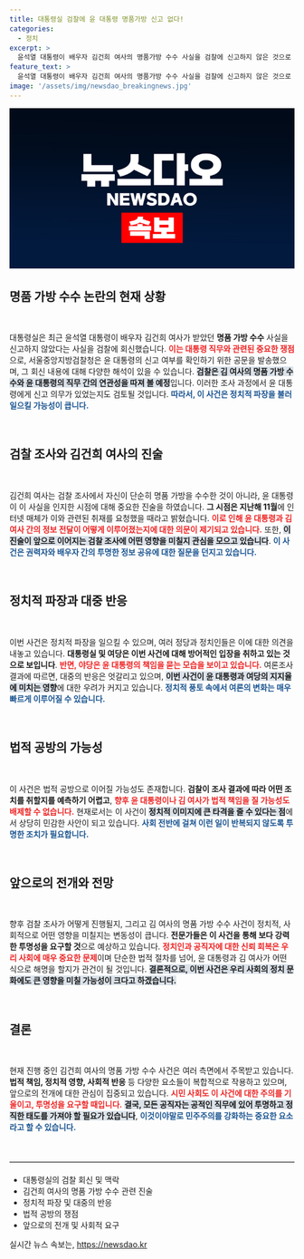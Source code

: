 ```yaml
---
title: 대통령실 검찰에 윤 대통령 명품가방 신고 없다!
categories:
  - 정치
excerpt: >
  윤석열 대통령이 배우자 김건희 여사의 명품가방 수수 사실을 검찰에 신고하지 않은 것으로 전해졌습니다. 이 문제의 본질과 직무 관련성을 놓고 검찰의 조사가 시작됩니다. 과연 어떤 파장이 일어날지, 궁금증이 증폭됩니다!
feature_text: >
  윤석열 대통령이 배우자 김건희 여사의 명품가방 수수 사실을 검찰에 신고하지 않은 것으로 전해졌습니다. 이 문제의 본질과 직무 관련성을 놓고 검찰의 조사가 시작됩니다. 과연 어떤 파장이 일어날지, 궁금증이 증폭됩니다!
image: '/assets/img/newsdao_breakingnews.jpg'
---
```


<p><img src="/assets/img/newsdao_breakingnews.jpg" alt="implanttips 속보" /></p>

<h2 data-ke-size="size26">명품 가방 수수 논란의 현재 상황</h2>

<p data-ke-size="size16">&nbsp;</p>

<p>대통령실은 최근 윤석열 대통령이 배우자 김건희 여사가 받았던 <b>명품 가방 수수</b> 사실을 신고하지 않았다는 사실을 검찰에 회신했습니다. <b><span style="color: #ee2323;">이는 대통령 직무와 관련된 중요한 쟁점</span></b>으로, 서울중앙지방검찰청은 윤 대통령의 신고 여부를 확인하기 위한 공문을 발송했으며, 그 회신 내용에 대해 다양한 해석이 있을 수 있습니다. <b><span style="background-color: #21538527;">검찰은 김 여사의 명품 가방 수수와 윤 대통령의 직무 간의 연관성을 따져 볼 예정</span></b>입니다. 이러한 조사 과정에서 윤 대통령에게 신고 의무가 있었는지도 검토될 것입니다. <b><span style="color: #1a5490;">따라서, 이 사건은 정치적 파장을 불러일으킬 가능성이 큽니다.</span></b></p>

<p data-ke-size="size16">&nbsp;</p>

<h2 data-ke-size="size26">검찰 조사와 김건희 여사의 진술</h2>

<p data-ke-size="size16">&nbsp;</p>

<p>김건희 여사는 검찰 조사에서 자신이 단순히 명품 가방을 수수한 것이 아니라, 윤 대통령이 이 사실을 인지한 시점에 대해 중요한 진술을 하였습니다. <b>그 시점은 지난해 11월</b>에 인터넷 매체가 이와 관련된 취재를 요청했을 때라고 밝혔습니다. <b><span style="color: #ee2323;">이로 인해 윤 대통령과 김 여사 간의 정보 전달이 어떻게 이루어졌는지에 대한 의문이 제기되고 있습니다.</span></b> 또한, <b><span style="background-color: #21538527;">이 진술이 앞으로 이어지는 검찰 조사에 어떤 영향을 미칠지 관심을 모으고 있습니다</span></b>. <b><span style="color: #1a5490;">이 사건은 권력자와 배우자 간의 투명한 정보 공유에 대한 질문을 던지고 있습니다.</span></b></p>

<p data-ke-size="size16">&nbsp;</p>

<h2 data-ke-size="size26">정치적 파장과 대중 반응</h2>

<p data-ke-size="size16">&nbsp;</p>

<p>이번 사건은 정치적 파장을 일으킬 수 있으며, 여러 정당과 정치인들은 이에 대한 의견을 내놓고 있습니다. <b>대통령실 및 여당은 이번 사건에 대해 방어적인 입장을 취하고 있는 것으로 보입니다</b>. <b><span style="color: #ee2323;">반면, 야당은 윤 대통령의 책임을 묻는 모습을 보이고 있습니다.</span></b> 여론조사 결과에 따르면, 대중의 반응은 엇갈리고 있으며, <b><span style="background-color: #21538527;">이번 사건이 윤 대통령과 여당의 지지율에 미치는 영향</span></b>에 대한 우려가 커지고 있습니다. <b><span style="color: #1a5490;">정치적 풍토 속에서 여론의 변화는 매우 빠르게 이루어질 수 있습니다.</span></b></p>

<p data-ke-size="size16">&nbsp;</p>

<h2 data-ke-size="size26">법적 공방의 가능성</h2>

<p data-ke-size="size16">&nbsp;</p>

<p>이 사건은 법적 공방으로 이어질 가능성도 존재합니다. <b>검찰이 조사 결과에 따라 어떤 조치를 취할지를 예측하기 어렵고</b>, <b><span style="color: #ee2323;">향후 윤 대통령이나 김 여사가 법적 책임을 질 가능성도 배제할 수 없습니다.</span></b> 현재로서는 이 사건이 <b><span style="background-color: #21538527;">정치적 이미지에 큰 타격을 줄 수 있다는 점</span></b>에서 상당히 민감한 사안이 되고 있습니다. <b><span style="color: #1a5490;">사회 전반에 걸쳐 이런 일이 반복되지 않도록 투명한 조치가 필요합니다.</span></b></p>

<p data-ke-size="size16">&nbsp;</p>

<h2 data-ke-size="size26">앞으로의 전개와 전망</h2>

<p data-ke-size="size16">&nbsp;</p>

<p>향후 검찰 조사가 어떻게 진행될지, 그리고 김 여사의 명품 가방 수수 사건이 정치적, 사회적으로 어떤 영향을 미칠지는 변동성이 큽니다. <b>전문가들은 이 사건을 통해 보다 강력한 투명성을 요구할 것</b>으로 예상하고 있습니다. <b><span style="color: #ee2323;">정치인과 공직자에 대한 신뢰 회복은 우리 사회에 매우 중요한 문제</span></b>이며 단순한 법적 절차를 넘어, 윤 대통령과 김 여사가 어떤 식으로 해명을 할지가 관건이 될 것입니다. <b><span style="background-color: #21538527;">결론적으로, 이번 사건은 우리 사회의 정치 문화에도 큰 영향을 미칠 가능성이 크다고 하겠습니다.</span></b> </p>

<p data-ke-size="size16">&nbsp;</p>

<h2 data-ke-size="size26">결론</h2>

<p data-ke-size="size16">&nbsp;</p>

<p>현재 진행 중인 김건희 여사의 명품 가방 수수 사건은 여러 측면에서 주목받고 있습니다. <b>법적 책임, 정치적 영향, 사회적 반응</b> 등 다양한 요소들이 복합적으로 작용하고 있으며, 앞으로의 전개에 대한 관심이 집중되고 있습니다. <b><span style="color: #ee2323;">시민 사회도 이 사건에 대한 주의를 기울이고, 투명성을 요구할 때입니다.</span></b> <b><span style="background-color: #21538527;">결국, 모든 공직자는 공적인 직무에 있어 투명하고 정직한 태도를 가져야 할 필요가 있습니다</span></b>, <b><span style="color: #1a5490;">이것이야말로 민주주의를 강화하는 중요한 요소라고 할 수 있습니다.</span></b></p>

<p data-ke-size="size16">&nbsp;</p>

<hr style="height: 1px; border: none; border-top: 1px solid #ccc; margin: 20px 0;">

<ul>
    <li>대통령실의 검찰 회신 및 맥락</li>
    <li>김건희 여사의 명품 가방 수수 관련 진술</li>
    <li>정치적 파장 및 대중의 반응</li>
    <li>법적 공방의 쟁점</li>
    <li>앞으로의 전개 및 사회적 요구</li>
</ul>
실시간 뉴스 속보는, <a href="https://newsdao.kr" rel="dofollow">https://newsdao.kr</a>


